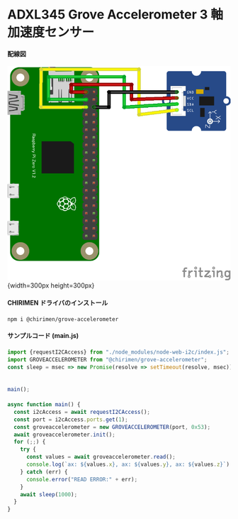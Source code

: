 # ADXL345 Grove Accelerometer 3 軸加速度センサー

#### 配線図

![配線図](./schematic.png "schematic"){width=300px height=300px}

#### CHIRIMEN ドライバのインストール

```shell
npm i @chirimen/grove-accelerometer
```

#### サンプルコード (main.js)

```javascript
import {requestI2CAccess} from "./node_modules/node-web-i2c/index.js";
import GROVEACCELEROMETER from "@chirimen/grove-accelerometer";
const sleep = msec => new Promise(resolve => setTimeout(resolve, msec));


main();

async function main() {
  const i2cAccess = await requestI2CAccess();
  const port = i2cAccess.ports.get(1);
  const groveaccelerometer = new GROVEACCELEROMETER(port, 0x53);
  await groveaccelerometer.init();
  for (;;) {
    try {
      const values = await groveaccelerometer.read();
      console.log(`ax: ${values.x}, ax: ${values.y}, ax: ${values.z}`)
    } catch (err) {
      console.error("READ ERROR:" + err);
    }
    await sleep(1000);
  }
}
```
